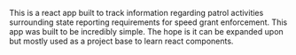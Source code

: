This is a react app built to track information regarding patrol activities surrounding state reporting requirements for speed grant enforcement. This app was built to be incredibly simple. The hope is it can be expanded upon but mostly used as a project base to learn react components. 
